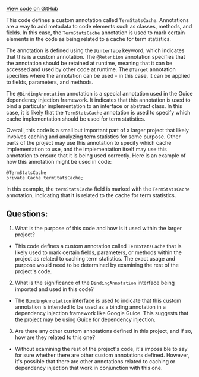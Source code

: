[View code on GitHub](https://github.com/misbahsy/the-algorithm/src/java/com/twitter/search/earlybird_root/caching/TermStatsCache.java)

This code defines a custom annotation called `TermStatsCache`. Annotations are a way to add metadata to code elements such as classes, methods, and fields. In this case, the `TermStatsCache` annotation is used to mark certain elements in the code as being related to a cache for term statistics.

The annotation is defined using the `@interface` keyword, which indicates that this is a custom annotation. The `@Retention` annotation specifies that the annotation should be retained at runtime, meaning that it can be accessed and used by other code at runtime. The `@Target` annotation specifies where the annotation can be used - in this case, it can be applied to fields, parameters, and methods.

The `@BindingAnnotation` annotation is a special annotation used in the Guice dependency injection framework. It indicates that this annotation is used to bind a particular implementation to an interface or abstract class. In this case, it is likely that the `TermStatsCache` annotation is used to specify which cache implementation should be used for term statistics.

Overall, this code is a small but important part of a larger project that likely involves caching and analyzing term statistics for some purpose. Other parts of the project may use this annotation to specify which cache implementation to use, and the implementation itself may use this annotation to ensure that it is being used correctly. Here is an example of how this annotation might be used in code:

```
@TermStatsCache
private Cache termStatsCache;
```

In this example, the `termStatsCache` field is marked with the `TermStatsCache` annotation, indicating that it is related to the cache for term statistics.
## Questions: 
 1. What is the purpose of this code and how is it used within the larger project?
- This code defines a custom annotation called `TermStatsCache` that is likely used to mark certain fields, parameters, or methods within the project as related to caching term statistics. The exact usage and purpose would need to be determined by examining the rest of the project's code.

2. What is the significance of the `BindingAnnotation` interface being imported and used in this code?
- The `BindingAnnotation` interface is used to indicate that this custom annotation is intended to be used as a binding annotation in a dependency injection framework like Google Guice. This suggests that the project may be using Guice for dependency injection.

3. Are there any other custom annotations defined in this project, and if so, how are they related to this one?
- Without examining the rest of the project's code, it's impossible to say for sure whether there are other custom annotations defined. However, it's possible that there are other annotations related to caching or dependency injection that work in conjunction with this one.